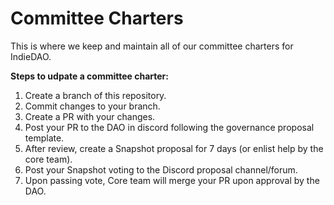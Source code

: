 # Committee Charters

This is where we keep and maintain all of our committee charters for IndieDAO.

**Steps to udpate a committee charter:**

1. Create a branch of this repository.
2. Commit changes to your branch.
3. Create a PR with your changes.
4. Post your PR to the DAO in discord following the governance proposal template.
5. After review, create a Snapshot proposal for 7 days (or enlist help by the core team).
6. Post your Snapshot voting to the Discord proposal channel/forum.
7. Upon passing vote, Core team will merge your PR upon approval by the DAO.
